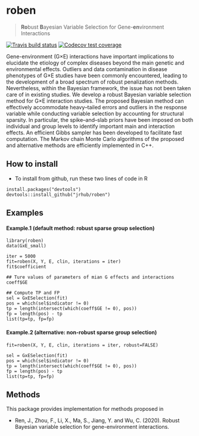 
<!-- README.md is generated from README.Rmd. Please edit that file -->

# roben

> **Ro**bust **B**ayesian Variable Selection for Gene-**en**vironment
> Interactions

<!-- badges: start -->

<!-- [![CRAN](https://www.r-pkg.org/badges/version/spinBayes)](https://cran.r-project.org/package=spinBayes) -->

<!-- [![CRAN RStudio mirror downloads](http://cranlogs.r-pkg.org/badges/spinBayes)](http://www.r-pkg.org/pkg/spinBayes) -->

[![Travis build
status](https://travis-ci.org/jrhub/robin.svg?branch=master)](https://travis-ci.org/jrhub/robin)
[![Codecov test
coverage](https://codecov.io/gh/jrhub/robin/branch/master/graph/badge.svg)](https://codecov.io/gh/jrhub/robin?branch=master)
<!-- badges: end -->

Gene-environment (G×E) interactions have important implications to
elucidate the etiology of complex diseases beyond the main genetic and
environmental effects. Outliers and data contamination in disease
phenotypes of G×E studies have been commonly encountered, leading to the
development of a broad spectrum of robust penalization methods.
Nevertheless, within the Bayesian framework, the issue has not been
taken care of in existing studies. We develop a robust Bayesian variable
selection method for G×E interaction studies. The proposed Bayesian
method can effectively accommodate heavy–tailed errors and outliers in
the response variable while conducting variable selection by accounting
for structural sparsity. In particular, the spike–and–slab priors have
been imposed on both individual and group levels to identify important
main and interaction effects. An efficient Gibbs sampler has been
developed to facilitate fast computation. The Markov chain Monte Carlo
algorithms of the proposed and alternative methods are efficiently
implemented in C++.

## How to install

  - To install from github, run these two lines of code in R

<!-- end list -->

    install.packages("devtools")
    devtools::install_github("jrhub/roben")

## Examples

#### Example.1 (default method: robust sparse group selection)

    library(roben)
    data(GxE_small)
    
    iter = 5000
    fit=roben(X, Y, E, clin, iterations = iter)
    fit$coefficient
    
    ## Ture values of parameters of mian G effects and interactions
    coeff$GE
    
    ## Compute TP and FP
    sel = GxESelection(fit)
    pos = which(sel$indicator != 0)
    tp = length(intersect(which(coeff$GE != 0), pos))
    fp = length(pos) - tp
    list(tp=tp, fp=fp)

#### Example.2 (alternative: non-robust sparse group selection)

    fit=roben(X, Y, E, clin, iterations = iter, robust=FALSE)
    
    sel = GxESelection(fit)
    pos = which(sel$indicator != 0)
    tp = length(intersect(which(coeff$GE != 0), pos))
    fp = length(pos) - tp
    list(tp=tp, fp=fp)

<!-- #### Example.3 (non-sparse) -->

<!-- ``` -->

<!-- data(gExp.L) -->

<!-- test = sample((1:nrow(X2)), floor(nrow(X2)/5)) -->

<!-- spbayes=BVCfit(X2[-test,], Y2[-test,], Z2[-test,], E2[-test,], clin2[-test,], structural=TRUE, sparse=FALSE) -->

<!-- spbayes -->

<!-- selected = BVSelection(spbayes) -->

<!-- selected -->

<!-- pred = predict(spbayes, X2[test,], Z2[test,], E2[test,], clin2[test,], Y2[test,]) -->

<!-- pred$pmse -->

<!-- # c(pred$y.pred) -->

<!-- ``` -->

## Methods

This package provides implementation for methods proposed in

  - Ren, J., Zhou, F., Li, X., Ma, S., Jiang, Y. and Wu, C. (2020).
    Robust Bayesian variable selection for gene-environment
    interactions.
